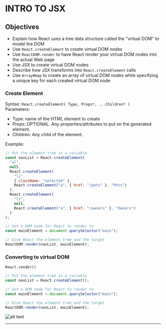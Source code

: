 # INTRO TO JSX

## Objectives

- Explain how React uses a tree data structure called the "virtual DOM" to model the DOM
- Use `React.createElement` to create virtual DOM nodes
- Use `ReactDOM.render` to have React render your virtual DOM nodes into the actual Web page
- Use JSX to create virtual DOM nodes
- Describe how JSX transforms into `React.createElement` calls
- Use `Array#map` to create an array of virtual DOM nodes while specifying a unique key for each created virtual DOM node

### Create Element

Syntax: `React.createElement( Type, Props*, ...Children* )`  
Parameters:

- Type: name of the HTML element to create
- Props: OPTIONAL. Any properties/attributes to put on the generated element.
- Children: Any child of the element.

Example:

```javascript
// Put the element tree in a variable
const navList = React.createElement(
  "ul",
  null,
  React.createElement(
    "li",
    { className: "selected" },
    React.createElement("a", { href: "/pets" }, "Pets")
  ),
  React.createElement(
    "li",
    null,
    React.createElement("a", { href: "/owners" }, "Owners")
  )
);

// Get a DOM node for React to render to
const mainElement = document.querySelector("main");

// Give React the element tree and the target
ReactDOM.render(navList, mainElement);
```

### Converting to virtual DOM

`React.render()`

```js
// Put the element tree in a variable
const navList = React.createElement();

// Get a DOM node for React to render to
const mainElement = document.querySelector("main");

// Give React the element tree and the target
ReactDOM.render(navList, mainElement);
```

![alt text](https://appacademy-open-assets.s3-us-west-1.amazonaws.com/Modular-Curriculum/content/react-redux/topics/intro-to-react/assets/react-example-conversion-real-dom.svg "Logo Title Text 1")

---
